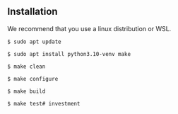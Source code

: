 ## Installation

We recommend that you use a linux distribution or WSL.

    $ sudo apt update

    $ sudo apt install python3.10-venv make

    $ make clean

    $ make configure

    $ make build

    $ make test# investment



